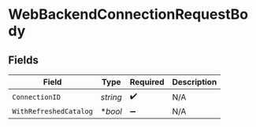 # WebBackendConnectionRequestBody


## Fields

| Field                  | Type                   | Required               | Description            |
| ---------------------- | ---------------------- | ---------------------- | ---------------------- |
| `ConnectionID`         | *string*               | :heavy_check_mark:     | N/A                    |
| `WithRefreshedCatalog` | **bool*                | :heavy_minus_sign:     | N/A                    |